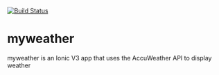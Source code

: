[![Build Status](https://travis-ci.org/TonyLancer/myweather.svg?branch=master)](https://travis-ci.org/TonyLancer/myweather)


# myweather
myweather is an Ionic V3 app that uses the AccuWeather API to display weather
